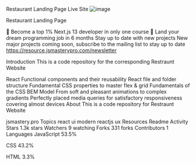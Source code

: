 Restaurant Landing Page
Live Site
![image](https://github.com/Ammaar19/Restraunt_Well/assets/117352598/145d654d-6e5d-46e1-ba97-324515116585)

Restaurant Landing Page

🌟 Become a top 1% Next.js 13 developer in only one course
🚀 Land your dream programming job in 6 months
Stay up to date with new projects
New major projects coming soon, subscribe to the mailing list to stay up to date https://resource.jsmasterypro.com/newsletter

Introduction
This is a code repository for the corresponding Restraunt Website

React Functional components and their reusability
React file and folder structure
Fundamental CSS properties to master flex & grid
Fundamentals of the CSS BEM Model
From soft and pleasant animations to complex gradients
Perfectly placed media queries for satisfactory responsiveness covering almost devices
About
This is a code repository for Restraunt Website

jsmastery.pro
Topics
react ui modern reactjs ux
Resources
 Readme
 Activity
Stars
 1.3k stars
Watchers
 9 watching
Forks
 331 forks
Contributors
1
Languages
JavaScript
53.5%
 
CSS
43.2%
 
HTML
3.3%
